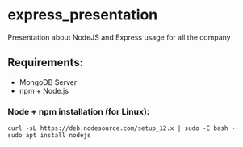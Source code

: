 # express_presentation
Presentation about NodeJS and Express usage for all the company

## Requirements:

- MongoDB Server
- npm + Node.js

### Node + npm installation (for Linux):
````
curl -sL https://deb.nodesource.com/setup_12.x | sudo -E bash -
sudo apt install nodejs
````
